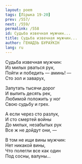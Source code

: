 ```yaml
---
layout: poem
tags: [Лірыка 19-20]
prev: /557/
next: /559/
permalink: /558
id: Судьба извечная мужчин...
title: Судьба извечная мужчин...
author: ГЕНАДЗЬ БУРАЎКІН
lang: ru
---
```



Судьба извечная мужчин:  
Из милых рваться рук,  
Пойти и победить — аминь! —  
Сто зол и заварух,  

Запутать тысячи дорог  
И выпить десять рек,  
Любимой положить у ног  
Свою судьбу и грех.  

А если через сто разлук,  
И сто смертей войны  
До милых, незабытых рук  
Все ж не дойдут они, —  

В том не ищи вины мужчин:  
Нет никакой вины,  
Что полегли все как один  
Под сосны, валуны...  
